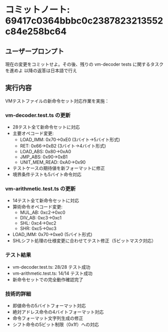 # コミットノート: 69417c0364bbbc0c2387823213552c84e258bc64

## ユーザープロンプト

現在の変更をコミットせよ。その後、残りの vm-decoder tests に関するタスクを進めよ 以降の返答は日本語で行え

## 実行内容

VMテストファイルの新命令セット対応作業を実施：

### vm-decoder.test.ts の更新

- 28テスト全て新命令セットに対応
- 主要オペコード変更:
  - LOAD_IMM: 0x70→0xE0 (3バイト→5バイト形式)
  - RET: 0x66→0xB2 (3バイト→4バイト形式)
  - LOAD_ABS: 0x80→0xA0
  - JMP_ABS: 0x90→0xB1
  - UNIT_MEM_READ: 0xA0→0x90
- テストケースの期待値を新フォーマットに修正
- 境界条件テストも5バイト命令対応

### vm-arithmetic.test.ts の更新

- 14テスト全て新命令セットに対応
- 算術命令オペコード変更:
  - MUL_AB: 0xc2→0xc0
  - DIV_AB: 0xc3→0xc1
  - SHL: 0xc4→0xc2
  - SHR: 0xc5→0xc3
- LOAD_IMM: 0x70→0xe0 (5バイト形式)
- SHLシフト処理の仕様変更に合わせてテスト修正（5ビットマスク対応）

### テスト結果

- vm-decoder.test.ts: 28/28 テスト成功
- vm-arithmetic.test.ts: 14/14 テスト成功
- 新命令セットでの完全動作確認完了

### 技術的詳細

- 即値命令の5バイトフォーマット対応
- 絶対アドレス命令の4バイトフォーマット対応
- 命令フォーマット文字列生成の修正
- シフト命令の5ビット制限（0x1f）への対応
